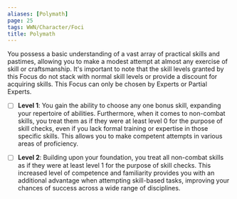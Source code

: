 ```yaml
---
aliases: [Polymath]
page: 25
tags: WWN/Character/Foci
title: Polymath
---
```

You possess a basic understanding of a vast array of practical skills and pastimes, allowing you to make a modest attempt at almost any exercise of skill or craftsmanship. It's important to note that the skill levels granted by this Focus do not stack with normal skill levels or provide a discount for acquiring skills. This Focus can only be chosen by Experts or Partial Experts.

- [ ] **Level 1**: You gain the ability to choose any one bonus skill, expanding your repertoire of abilities. Furthermore, when it comes to non-combat skills, you treat them as if they were at least level 0 for the purpose of skill checks, even if you lack formal training or expertise in those specific skills. This allows you to make competent attempts in various areas of proficiency.

- [ ] **Level 2**: Building upon your foundation, you treat all non-combat skills as if they were at least level 1 for the purpose of skill checks. This increased level of competence and familiarity provides you with an additional advantage when attempting skill-based tasks, improving your chances of success across a wide range of disciplines.
